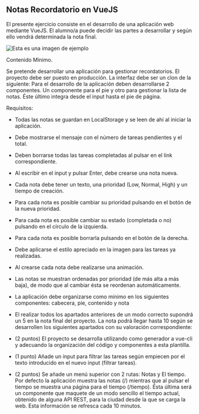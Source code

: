 ## Notas Recordatorio en VueJS

El presente ejercicio consiste en el desarrollo de una aplicación web mediante VueJS. El alumno/a puede decidir las partes a desarrollar y según ello vendrá determinada la nota final.

![Esta es una imagen de ejemplo](https://www.iesayala.com/moodle/pluginfile.php/8200/mod_page/content/7/Captura%20de%20pantalla_2019-01-21_22-31-07.png)

Contenido Mínimo.

Se pretende desarrollar una aplicación para gestionar recordatorios. El proyecto debe ser puesto en producción. La interfaz debe ser un clon de la siguiente:
Para el desarrollo de la aplicación deben desarrollarse 2 componentes. Un componente para el pie y otro para gestionar la lista de notas. Éste último integra desde el input hasta el pie de página.

Requisitos:
- Todas las notas se guardan en LocalStorage y se leen de ahí al iniciar la aplicación.
- Debe mostrarse el mensaje con el número de tareas pendientes y el total.
- Deben borrarse todas las tareas completadas al pulsar en el link correspondiente.
- Al escribir en el input y pulsar Enter, debe crearse una nota nueva.
- Cada nota debe tener un texto, una prioridad (Low, Normal, High) y un tiempo de creación.
- Para cada nota es posible cambiar su prioridad pulsando en el botón de la nueva prioridad.
- Para cada nota es posible cambiar su estado (completada o no) pulsando en el círculo de la izquierda.
- Para cada nota es posible borrarla pulsando en el botón de la derecha.
- Debe aplicarse el estilo apreciado en la imagen para las tareas ya realizadas.
- Al crearse cada nota debe realizarse una animación.
- Las notas se muestran ordenadas por prioridad (de más alta a más baja), de modo que al cambiar ésta se reordenan automáticamente.
- La aplicación debe organizarse como mínimo en los siguientes componentes: cabecera, pie, contenido y nota
- El realizar todos los apartados anteriores de un modo correcto supondrá un 5 en la nota final del proyecto. La nota podrá llegar hasta 10 según se desarrollen los siguientes apartados con su valoración correspondiente:

- (2 puntos) El proyecto se desarrolla utilizando como generador a vue-cli y adecuando la organización del código y componentes a esta plantilla.
- (1 punto) Añade un input para filtrar las tareas según empiecen por el texto introducido en el nuevo input (filtrar tareas).
- (2 puntos) Se añade  un menú superior con 2 rutas: Notas y El tiempo. Por defecto la aplicación muestra las notas (/) mientras que al pulsar el tiempo se muestra una página para el tiempo (/tiempo). Ésta última será un componente que maquete de un modo sencillo el tiempo actual, obtenido de alguna API REST,  para la ciudad desde la que se carga la web. Esta información se refresca cada 10 minutos.
